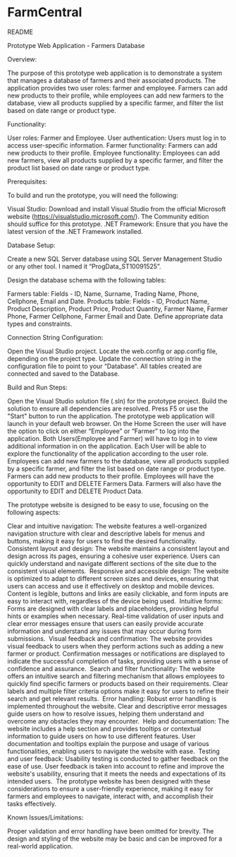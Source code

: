 # FarmCentral

README

Prototype Web Application - Farmers Database

Overview:

The purpose of this prototype web application is to demonstrate a system that manages a database of farmers and their associated products. The application provides two user roles: farmer and employee. Farmers can add new products to their profile, while employees can add new farmers to the database, view all products supplied by a specific farmer, and filter the list based on date range or product type.

Functionality:

User roles: Farmer and Employee.
User authentication: Users must log in to access user-specific information.
Farmer functionality: Farmers can add new products to their profile.
Employee functionality: Employees can add new farmers, view all products supplied by a specific farmer, and filter the product list based on date range or product type.

Prerequisites:

To build and run the prototype, you will need the following:

Visual Studio: Download and install Visual Studio from the official Microsoft website (https://visualstudio.microsoft.com/). The Community edition should suffice for this prototype.
.NET Framework: Ensure that you have the latest version of the .NET Framework installed.

Database Setup:

Create a new SQL Server database using SQL Server Management Studio or any other tool. I named it “ProgData_ST10091525”.

Design the database schema with the following tables:

Farmers table: Fields - ID, Name, Surname, Trading Name, Phone, Cellphone, Email and Date.
Products table: Fields - ID, Product Name, Product Description, Product Price, Product Quantity, Farmer Name, Farmer Phone, Farmer Cellphone, Farmer Email and Date.
Define appropriate data types and constraints.

Connection String Configuration:

Open the Visual Studio project.
Locate the web.config or app.config file, depending on the project type.
Update the connection string in the configuration file to point to your “Database".
All tables created are connected and saved to the Database.

Build and Run Steps:

Open the Visual Studio solution file (.sln) for the prototype project.
Build the solution to ensure all dependencies are resolved.
Press F5 or use the "Start" button to run the application.
The prototype web application will launch in your default web browser.
On the Home Screen the user will have the option to click on either “Employee” or “Farmer” to log into the application.
Both Users(Employee and Farmer) will have to log in to view additional information in on the application.
Each User will be able to explore the functionality of the application according to the user role.
Employees can add new farmers to the database, view all products supplied by a specific farmer, and filter the list based on date range or product type.
Farmers can add new products to their profile.
Employees will have the opportunity to EDIT and DELETE Farmers Data.
Farmers will also have the opportunity to EDIT and DELETE Product Data.

The prototype website is designed to be easy to use, focusing on the following aspects:

Clear and intuitive navigation: The website features a well-organized navigation structure with clear and descriptive labels for menus and buttons, making it easy for users to find the desired functionality. 
Consistent layout and design: The website maintains a consistent layout and design across its pages, ensuring a cohesive user experience. Users can quickly understand and navigate different sections of the site due to the consistent visual elements. 
Responsive and accessible design: The website is optimized to adapt to different screen sizes and devices, ensuring that users can access and use it effectively on desktop and mobile devices. Content is legible, buttons and links are easily clickable, and form inputs are easy to interact with, regardless of the device being used. 
Intuitive forms: Forms are designed with clear labels and placeholders, providing helpful hints or examples when necessary. Real-time validation of user inputs and clear error messages ensure that users can easily provide accurate information and understand any issues that may occur during form submissions. 
Visual feedback and confirmation: The website provides visual feedback to users when they perform actions such as adding a new farmer or product. Confirmation messages or notifications are displayed to indicate the successful completion of tasks, providing users with a sense of confidence and assurance. 
Search and filter functionality: The website offers an intuitive search and filtering mechanism that allows employees to quickly find specific farmers or products based on their requirements. Clear labels and multiple filter criteria options make it easy for users to refine their search and get relevant results. 
Error handling: Robust error handling is implemented throughout the website. Clear and descriptive error messages guide users on how to resolve issues, helping them understand and overcome any obstacles they may encounter. 
Help and documentation: The website includes a help section and provides tooltips or contextual information to guide users on how to use different features. User documentation and tooltips explain the purpose and usage of various functionalities, enabling users to navigate the website with ease. 
Testing and user feedback: Usability testing is conducted to gather feedback on the ease of use. User feedback is taken into account to refine and improve the website's usability, ensuring that it meets the needs and expectations of its intended users. 
The prototype website has been designed with these considerations to ensure a user-friendly experience, making it easy for farmers and employees to navigate, interact with, and accomplish their tasks effectively.

Known Issues/Limitations:

Proper validation and error handling have been omitted for brevity.
The design and styling of the website may be basic and can be improved for a real-world application.

